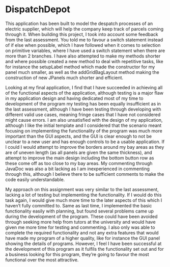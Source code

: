 # DispatchDepot
This application has been built to model the despatch processes of an electric supplier, which will help the company keep track of parcels coming through it. When building this project, I took into account some feedback from the last assessment. You told me to favour a switch statement instead of if else when possible, which I have followed when it comes to selection on primitive variables, where I have used a switch statement when there are more than 2 branches.  I have also attempted to make my methods shorter and where possible created a new method to deal with repetitive tasks, like for instance the setupLabel method which made the constructor for my panel much smaller, as well as the addGridBagLayout method making the construction of new JPanels much shorter and efficient.

Looking at my final application, I find that I have succeeded in achieving all of the functional aspects of the application, although testing is a major flaw in my application design and having dedicated most of my time to development of the program my testing has been equally insufficient as in the last assessment, although I have been testing through developing with different valid use cases, meaning fringe cases that I have not considered might cause errors. I am also unsatisfied with the design of my application, although I like the initial template and I considered that the scenario meant focusing on implementing the functionality of the program was much more important than the GUI aspects, and the GUI is clear enough to not be unclear to a new user and has enough controls to be a usable application. If I could I would attempt to improve the borders around my bay areas as they are of uneven length (as all panels are given the same thickness), and attempt to improve the main design including the bottom button row as these come off as too close to my bay areas. My commenting through JavaDoc was also a bit lacking as I am inexperienced in commenting through this, although I believe there to be sufficient comments to make the code easily understandable.

My approach on this assignment was very similar to the last assessment, lacking a lot of testing but implementing the functionality. If I would do this task again, I would give much more time to the later aspects of this which I haven’t fully committed to. Same as last time, I implemented the basic functionality easily with planning, but found several problems came up during the development of the program. These could have been avoided through seeking more help from tutors at the university and would have given me more time for testing and commenting. I also only was able to complete the required functionality and not any extra features that would have made my program of a higher quality, like for instance the GUI panel showing the details of programs. However, I feel I have been successful at the development of this program as it fulfils the functionality set out and for a business looking for this program, they’re going to favour the most functional over the most attractive.
